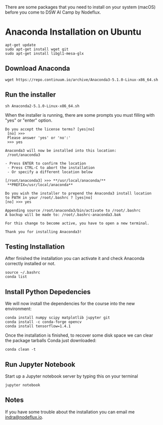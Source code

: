 There are some packages that you need to install on your system (macOS) before you come to DSW AI Camp by Nodeflux. 

# Anaconda Installation on Ubuntu
```
apt-get update
sudo apt-get install wget git
sudo apt-get install libgl1-mesa-glx
```

## Download Anaconda
```
wget https://repo.continuum.io/archive/Anaconda3-5.1.0-Linux-x86_64.sh
```

## Run the installer
```
sh Anaconda2-5.1.0-Linux-x86_64.sh
```
When the installer is running, there are some prompts you must filling with "yes" or "enter" option.
```
Do you accept the license terms? [yes|no]
 [no] >>>
 Please answer 'yes' or 'no':'
 >>> yes

Anaconda3 will now be installed into this location:
 /root/anaconda3

- Press ENTER to confirm the location
 - Press CTRL-C to abort the installation
 - Or specify a different location below

[/root/anaconda3] >>> **/usr/local/anaconda/**
 **PREFIX=/usr/local/anaconda**

Do you wish the installer to prepend the Anaconda3 install location
to PATH in your /root/.bashrc ? [yes|no]
[no] >>> yes

Appending source /root/anaconda3/bin/activate to /root/.bashrc
A backup will be made to: /root/.bashrc-anaconda3.bak

For this change to become active, you have to open a new terminal.

Thank you for installing Anaconda3!
```
## Testing Installation
After finished the installation you can activate it and check Anaconda correctly installed or not.
```
source ~/.bashrc
conda list
```

## Install Python Depedencies
We will now install the dependencies for the course into the new environment:
```
conda install numpy scipy matplotlib jupyter git
conda install -c conda-forge opencv
conda install tensorflow=1.4.1
```

Once the installation is finished, to recover some disk space we can clear the package tarballs Conda just downloaded:
```
conda clean -t
```

## Run Jupyter Notebook
Start up a Jupyter notebook server by typing this on your terminal
```
jupyter notebook
```

## Notes
If you have some trouble about the installation you can email me indra@nodeflux.io.

